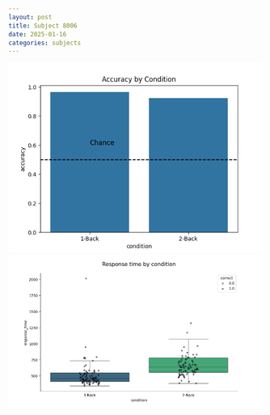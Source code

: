 ```yaml
---
layout: post
title: Subject 8006
date: 2025-01-16
categories: subjects
---
```


![](data/8006/run-22/8006_ATS_acc.png)
![](data/8006/run-22/8006_ATS_rt.png)
